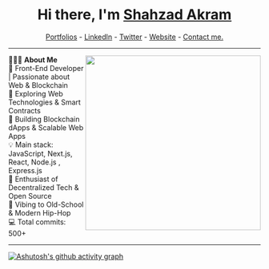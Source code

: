 <h1 align="center"> Hi there, I'm <a href="https://www.linkedin.com/in/shahzad-akram-250a2b25b/">Shahzad Akram</a> </h1>

<!--- Adding Header Elements -->
<p align="center">
  <a href="#">Portfolios</a> -
  <a href="https://www.linkedin.com/in/shahzad-akram-250a2b25b/">LinkedIn</a> - 
  <a href="#">Twitter</a> -
  <a href="#">Website</a> -
<!--   <a href="https://crowdsource.google.com/about/blog/community-spotlight-friendship/">Google Featured</a> - -->
  <a href="#">Contact me.</a> 
</p>

-----------------------------------------------------------
👨🏻‍💻 **About Me**<img src="https://i.gifer.com/3769.gif" min-width="300px" max-width="300px" width="350px" align="right"> </br>
🚀 Front-End Developer | Passionate about Web & Blockchain </br>
🔎 Exploring Web Technologies & Smart Contracts </br>
🔭 Building Blockchain dApps & Scalable Web Apps </br>
💡 Main stack: JavaScript, Next.js, React, Node.js , Express.js </br>
🚩 Enthusiast of Decentralized Tech & Open Source </br>
🎵 Vibing to Old-School & Modern Hip-Hop </br>
💻 Total commits: 500+  </br>
<!--- Adding Tech Stack open Section -->

-----------------------------------------------------------



[![Ashutosh's github activity graph](https://github-readme-activity-graph.vercel.app/graph?username=shahzadakram786&bg_color=000000&color=91b017&line=53820d&point=1c4354&area=true&hide_border=true)](https://github.com/ashutosh00710/github-readme-activity-graph)
